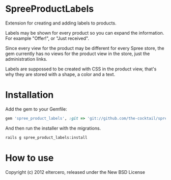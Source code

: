 SpreeProductLabels
==================

Extension for creating and adding labels to products.

Labels may be shown for every product so you can expand the information. For example "Offer!", or "Just received".

Since every view for the product may be different for every Spree store, the gem currently has no views for the product view in the store, just the administration links.

Labels are suppossed to be created with CSS in the product view, that's why they are stored with a shape, a color and a text.

Installation
============

Add the gem to your Gemfile:

```ruby
gem 'spree_product_labels', :git => 'git://github.com/the-cocktail/spree_product_labels'
```

And then run the installer with the migrations.

```bash
rails g spree_product_labels:install
```

How to use
==========


Copyright (c) 2012 eltercero, released under the New BSD License
